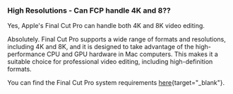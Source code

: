### High Resolutions - Can FCP handle 4K and 8??

Yes, Apple's Final Cut Pro can handle both 4K and 8K video editing.

Absolutely. Final Cut Pro supports a wide range of formats and resolutions, including 4K and 8K, and it is designed to take advantage of the high-performance CPU and GPU hardware in Mac computers. This makes it a suitable choice for professional video editing, including high-definition formats.

You can find the Final Cut Pro system requirements [here](https://www.apple.com/au/final-cut-pro/specs/){target="_blank"}.
